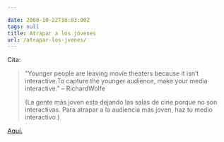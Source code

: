 ```yaml
---

date: 2008-10-22T18:03:00Z
tags: null
title: Atrapar a los jóvenes
url: /atrapar-los-jvenes/
---
```


<div xmlns="http://www.w3.org/1999/xhtml">Cita:<blockquote>"Younger people are leaving movie theaters because it isn’t interactive.To capture the younger audience, make your media interactive." – RichardWolfe(La gente más joven esta dejando las salas de cine porque no son interactivas. Para atrapar a la audiencia más joven, haz tu medio interactivo.)</blockquote><a href="http://www.treehugger.com/files/2008/10/bioneers-how-to-use-digital-media-as-environmental-activism.php">Aquí.</a></div>